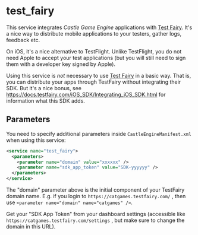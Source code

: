 # test_fairy

This service integrates _Castle Game Engine_ applications with [Test Fairy](https://www.testfairy.com/). It's a nice way to distribute mobile applications to your testers, gather logs, feedback etc.

On iOS, it's a nice alternative to TestFlight. Unlike TestFlight, you do not need Apple to accept your test applications (but you will still need to sign them with a developer key signed by Apple).

Using this service is *not* necessary to use [Test Fairy](https://www.testfairy.com/) in a basic way. That is, you can distribute your apps through TestFairy without integrating their SDK. But it's a nice bonus, see https://docs.testfairy.com/iOS_SDK/Integrating_iOS_SDK.html for information what this SDK adds.

## Parameters

You need to specify additional parameters inside `CastleEngineManifest.xml` when using this service:

~~~~xml
<service name="test_fairy">
  <parameters>
    <parameter name="domain" value="xxxxxx" />
    <parameter name="sdk_app_token" value="SDK-yyyyyy" />
  </parameters>
</service>
~~~~

The "domain" parameter above is the initial component of your TestFairy domain name. E.g. if you login to `https://catgames.testfairy.com/` , then use `<parameter name="domain" name="catgames" />`.

Get your "SDK App Token" from your dashboard settings (accessible like `https://catgames.testfairy.com/settings` , but make sure to change the domain in this URL).
